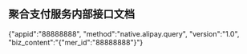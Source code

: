 ## 聚合支付服务内部接口文档

{"appid":"88888888", "method":"native.alipay.query", "version":"1.0", "biz_content":"{"mer_id":"88888888"}"}